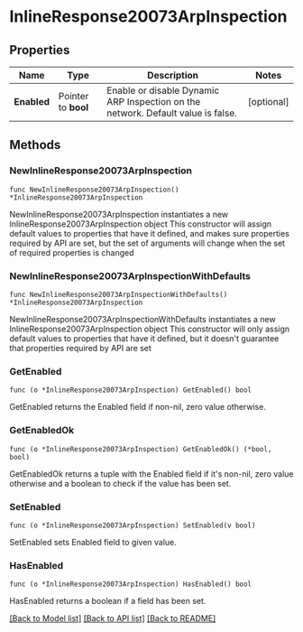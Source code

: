 # InlineResponse20073ArpInspection

## Properties

Name | Type | Description | Notes
------------ | ------------- | ------------- | -------------
**Enabled** | Pointer to **bool** | Enable or disable Dynamic ARP Inspection on the network. Default value is false. | [optional] 

## Methods

### NewInlineResponse20073ArpInspection

`func NewInlineResponse20073ArpInspection() *InlineResponse20073ArpInspection`

NewInlineResponse20073ArpInspection instantiates a new InlineResponse20073ArpInspection object
This constructor will assign default values to properties that have it defined,
and makes sure properties required by API are set, but the set of arguments
will change when the set of required properties is changed

### NewInlineResponse20073ArpInspectionWithDefaults

`func NewInlineResponse20073ArpInspectionWithDefaults() *InlineResponse20073ArpInspection`

NewInlineResponse20073ArpInspectionWithDefaults instantiates a new InlineResponse20073ArpInspection object
This constructor will only assign default values to properties that have it defined,
but it doesn't guarantee that properties required by API are set

### GetEnabled

`func (o *InlineResponse20073ArpInspection) GetEnabled() bool`

GetEnabled returns the Enabled field if non-nil, zero value otherwise.

### GetEnabledOk

`func (o *InlineResponse20073ArpInspection) GetEnabledOk() (*bool, bool)`

GetEnabledOk returns a tuple with the Enabled field if it's non-nil, zero value otherwise
and a boolean to check if the value has been set.

### SetEnabled

`func (o *InlineResponse20073ArpInspection) SetEnabled(v bool)`

SetEnabled sets Enabled field to given value.

### HasEnabled

`func (o *InlineResponse20073ArpInspection) HasEnabled() bool`

HasEnabled returns a boolean if a field has been set.


[[Back to Model list]](../README.md#documentation-for-models) [[Back to API list]](../README.md#documentation-for-api-endpoints) [[Back to README]](../README.md)


